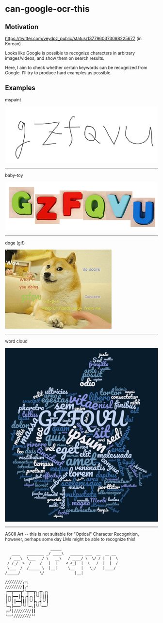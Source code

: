 # can-google-ocr-this

## Motivation

https://twitter.com/veydpz_public/status/1377960373098225677 (in Korean)

Looks like Google is possible to recognize characters in arbitrary images/videos, and show them on search results.

Here, I aim to check whether certain keywords can be recognized from Google.
I'll try to produce hard examples as possible.

## Examples

mspaint

![](./figures/mspaint.png)

---

baby-toy

![](./figures/baby_toy.png)

---

doge (gif)

![](./figures/doge.gif)

---

word cloud

![](./figures/wordcloud.png)

---

ASCII Art -- this is not suitable for "Optical" Character Recognition, however, perhaps some day LMs might be able to recognize this!

```
                     _____                          
   ____   ________ _/ ____\   ______ ___  __  __ __ 
  / ___\  \___   / \   __\   / ____/ \  \/ / |  |  \
 / /_/  >  /    /   |  |    < <_|  |  \   /  |  |  /
 \___  /  /_____ \  |__|     \__   |   \_/   |____/ 
/_____/         \/              |__|                
```

```
╱╱╱╱╱╱╱╱╭━╮
╱╱╱╱╱╱╱╱┃╭╯
╭━━┳━━━┳╯╰┳━━┳╮╭┳╮╭╮
┃╭╮┣━━┃┣╮╭┫╭╮┃╰╯┃┃┃┃
┃╰╯┃┃━━┫┃┃┃╰╯┣╮╭┫╰╯┃
╰━╮┣━━━╯╰╯╰━╮┃╰╯╰━━╯
╭━╯┃╱╱╱╱╱╱╱╱┃┃
╰━━╯╱╱╱╱╱╱╱╱╰╯
```

